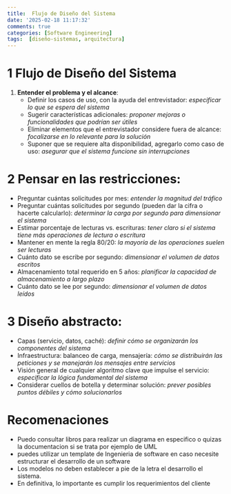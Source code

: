 ```yaml
---
title:  Flujo de Diseño del Sistema
date: '2025-02-18 11:17:32'
comments: true
categories: [Software Engineering]
tags:  [diseño-sistemas, arquitectura]
---
```


 
# 1 Flujo de Diseño del Sistema

1. **Entender el problema y el alcance**:
    - Definir los casos de uso, con la ayuda del entrevistador: _especificar lo que se espera del sistema_
    - Sugerir características adicionales: _proponer mejoras o funcionalidades que podrían ser útiles_
    - Eliminar elementos que el entrevistador considere fuera de alcance: _focalizarse en lo relevante para la solución_
    - Suponer que se requiere alta disponibilidad, agregarlo como caso de uso: _asegurar que el sistema funcione sin interrupciones_

# 2 Pensar en las restricciones:

- Preguntar cuántas solicitudes por mes: _entender la magnitud del tráfico_
- Preguntar cuántas solicitudes por segundo (pueden dar la cifra o hacerte calcularlo): _determinar la carga por segundo para dimensionar el sistema_
- Estimar porcentaje de lecturas vs. escrituras: _tener claro si el sistema tiene más operaciones de lectura o escritura_
- Mantener en mente la regla 80/20: _la mayoría de las operaciones suelen ser lecturas_
- Cuánto dato se escribe por segundo: _dimensionar el volumen de datos escritos_
- Almacenamiento total requerido en 5 años: _planificar la capacidad de almacenamiento a largo plazo_
- Cuánto dato se lee por segundo: _dimensionar el volumen de datos leídos_

# 3 Diseño abstracto:

- Capas (servicio, datos, caché): _definir cómo se organizarán los componentes del sistema_
- Infraestructura: balanceo de carga, mensajería: _cómo se distribuirán las peticiones y se manejarán los mensajes entre servicios_
- Visión general de cualquier algoritmo clave que impulse el servicio: _especificar la lógica fundamental del sistema_
- Considerar cuellos de botella y determinar solución: _prever posibles puntos débiles y cómo solucionarlos_

# Recomenaciones
- Puedo consultar libros para realizar un diagrama en especifico o quizas la documentacion si se trata por ejemplo de UML
- puedes utilizar un template de Ingenieria de software en caso necesite estructurar el desarrollo de un software
- Los modelos no deben establecer a pie de la letra el desarrollo el sistema. 
- En definitiva, lo importante es cumplir los requerimientos del cliente